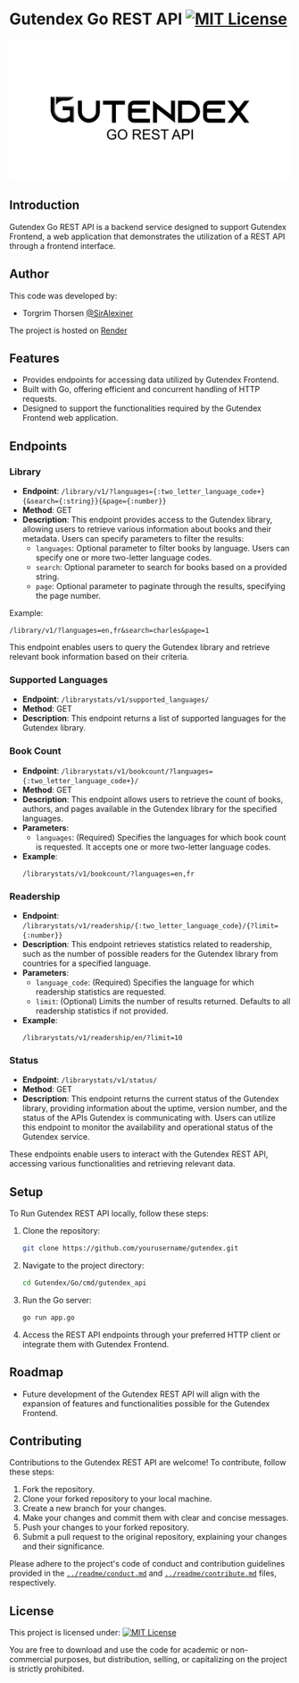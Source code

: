 # Gutendex Go REST API [![MIT License](https://img.shields.io/badge/License-MIT-green.svg)](https://opensource.org/license/mit/)

![Text: Gutendex Go Rest API](../readme/go.jpg)

## Introduction
Gutendex Go REST API is a backend service designed to support Gutendex Frontend, a web application that demonstrates the utilization of a REST API through a frontend interface.

## Author
This code was developed by:
- Torgrim Thorsen [@SirAlexiner](https://github.com/SirAlexiner)

The project is hosted on [Render](https://gutendexapi.onrender.com/)

## Features
- Provides endpoints for accessing data utilized by Gutendex Frontend.
- Built with Go, offering efficient and concurrent handling of HTTP requests.
- Designed to support the functionalities required by the Gutendex Frontend web application.

## Endpoints

### Library
- **Endpoint**: `/library/v1/?languages={:two_letter_language_code+}{&search={:string}}{&page={:number}}`
- **Method**: GET
- **Description**: This endpoint provides access to the Gutendex library, allowing users to retrieve various information about books and their metadata. Users can specify parameters to filter the results:
  - `languages`: Optional parameter to filter books by language. Users can specify one or more two-letter language codes.
  - `search`: Optional parameter to search for books based on a provided string.
  - `page`: Optional parameter to paginate through the results, specifying the page number.

Example:
```
/library/v1/?languages=en,fr&search=charles&page=1
```

This endpoint enables users to query the Gutendex library and retrieve relevant book information based on their criteria.

### Supported Languages
- **Endpoint**: `/librarystats/v1/supported_languages/`
- **Method**: GET
- **Description**: This endpoint returns a list of supported languages for the Gutendex library.

### Book Count
- **Endpoint**: `/librarystats/v1/bookcount/?languages={:two_letter_language_code+}/`
- **Method**: GET
- **Description**: This endpoint allows users to retrieve the count of books, authors, and pages available in the Gutendex library for the specified languages.
- **Parameters**:
  - `languages`: (Required) Specifies the languages for which book count is requested. It accepts one or more two-letter language codes.
- **Example**:
  ```
  /librarystats/v1/bookcount/?languages=en,fr
  ```

### Readership
- **Endpoint**: `/librarystats/v1/readership/{:two_letter_language_code}/{?limit={:number}}`
- **Description**: This endpoint retrieves statistics related to readership, such as the number of possible readers for the Gutendex library from countries for a specified language.
- **Parameters**:
  - `language_code`: (Required) Specifies the language for which readership statistics are requested.
  - `limit`: (Optional) Limits the number of results returned. Defaults to all readership statistics if not provided.
- **Example**:
  ```
  /librarystats/v1/readership/en/?limit=10
  ```

### Status
- **Endpoint**: `/librarystats/v1/status/`
- **Method**: GET
- **Description**: This endpoint returns the current status of the Gutendex library, providing information about the uptime, version number, and the status of the APIs Gutendex is communicating with. Users can utilize this endpoint to monitor the availability and operational status of the Gutendex service.

These endpoints enable users to interact with the Gutendex REST API, accessing various functionalities and retrieving relevant data.

## Setup
To Run Gutendex REST API locally, follow these steps:

1. Clone the repository:
   ```bash
   git clone https://github.com/yourusername/gutendex.git
   ```

2. Navigate to the project directory:
   ```bash
   cd Gutendex/Go/cmd/gutendex_api
   ```

3. Run the Go server:
   ```bash
   go run app.go
   ```

5. Access the REST API endpoints through your preferred HTTP client or integrate them with Gutendex Frontend.

## Roadmap
- Future development of the Gutendex REST API will align with the expansion of features and functionalities possible for the Gutendex Frontend.

## Contributing
Contributions to the Gutendex REST API are welcome! To contribute, follow these steps:

1. Fork the repository.
2. Clone your forked repository to your local machine.
3. Create a new branch for your changes.
4. Make your changes and commit them with clear and concise messages.
5. Push your changes to your forked repository.
6. Submit a pull request to the original repository, explaining your changes and their significance.

Please adhere to the project's code of conduct and contribution guidelines provided in the [`../readme/conduct.md`](../readme/conduct.md) and [`../readme/contribute.md`](../readme/contribute.md) files, respectively.

## License
This project is licensed under:
[![MIT License](https://img.shields.io/badge/License-MIT-green.svg)](https://opensource.org/license/mit/)

You are free to download and use the code for academic or non-commercial purposes, but distribution, selling, or capitalizing on the project is strictly prohibited.